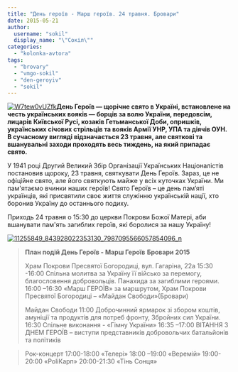 ```yaml
---
title: "День героїв - Марш героїв. 24 травня. Бровари"
date: 2015-05-21
author: 
  username: "sokil"
  display_name: "\"Сокіл\""
categories: 
  - "kolonka-avtora"
tags: 
  - "brovary"
  - "vmgo-sokil"
  - "den-geroyiv"
  - "sokil"
---
```


[![W7tew0vUZfk](https://mpz.brovary.org/wp-content/uploads/2015/05/W7tew0vUZfk.jpg)](https://mpz.brovary.org/wp-content/uploads/2015/05/W7tew0vUZfk.jpg)**День Героїв — щорічне свято в Україні, встановлене на честь українських вояків — борців за волю України, передовсім, лицарів Київської Русі, козаків Гетьманської Доби, опришків, українських січових стрільців та вояків Армії УНР, УПА та діячів ОУН. В сучасному вигляді відзначається 23 травня, але святкові та вшанувальні заходи проходять весь тиждень, на який припадає свято.**

У 1941 році Другий Великий Збір Організації Українських Націоналістів постановив щороку, 23 травня, святкувати День Героїв. Зараз, це не офіційне свято, але його святкують майже у всіх куточках України. Ми пам'ятаємо вчинки наших героїв! Свято Героїв – це день пам’яті українців, які присвятили своє життя служінню українській нації, хто боронив Україну до останнього подиху.

Приходь 24 травня о 15:30 до церкви Покрови Божої Матері, аби вшанувати пам'ять загиблих героїв, які боролися за нашу Україну!

[![11255849_843928022353130_7987095566057854096_n](https://mpz.brovary.org/wp-content/uploads/2015/05/11255849_843928022353130_7987095566057854096_n.jpg)](https://mpz.brovary.org/wp-content/uploads/2015/05/11255849_843928022353130_7987095566057854096_n.jpg)

> **План подій День Героїв - Марш Героїв** **Бровари 2015**
> 
> Храм Покрови Пресвятої Богородиці, вул. Гагаріна, 22а 15:30 -16:00 Спільна молитва за Україну її військо за перемогу, благословення добровольців. Панахида за загиблими героями. 16:00 –16:30 «Марш ГЕРОЇВ» за маршрутом, Храм Покрови Пресвятої Богородиці – «Майдан Свободи»(Бровари)
> 
> Майдан Свободи 11:00 Доброчинний ярмарок зі збором коштів, амуніції та продуктів для потреб фронту, Збройних сил України. 16:30 Спільне виконання - «Гімну України» 16:35 –17:00 ВІТАННЯ З ДНЕМ ГЕРОЇВ – виступи представників добровольчих батальйонів та політиків

> Рок-концерт 17:00-18:00 «Телері» 18:00 –19:00 «Веремій» 19:00-20:00 «PoliКарп» 20:00-21:30 «Тінь Сонця»

